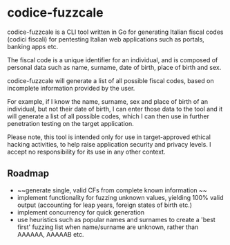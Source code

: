 
# codice-fuzzcale

codice-fuzzcale is a CLI tool written in Go for generating Italian fiscal codes (codici fiscali) for pentesting Italian web applications such as portals, banking apps etc. 

The fiscal code is a unique identifier for an individual, and is composed of personal data such as name, surname, date of birth, place of birth and sex. 

codice-fuzzcale will generate a list of all possible fiscal codes, based on incomplete information provided by the user. 

For example, if I know the name, surname, sex and place of birth of an individual, but not their date of birth, I can enter those data to the tool and it will generate a list of all possible codes, which I can then use in further penetration testing on the target application. 

Please note, this tool is intended only for use in target-approved ethical hacking activities, to help raise application security and privacy levels. I accept no responsibility for its use in any other context.

## Roadmap
- ~~generate single, valid CFs from complete known information ~~
- implement functionality for fuzzing unknown values, yielding 100% valid output (accounting for leap years, foreign states of birth etc.)
- implement concurrency for quick generation
- use heuristics such as popular names and surnames to create a 'best first' fuzzing list when name/surname are unknown, rather than AAAAAA, AAAAAB etc. 
